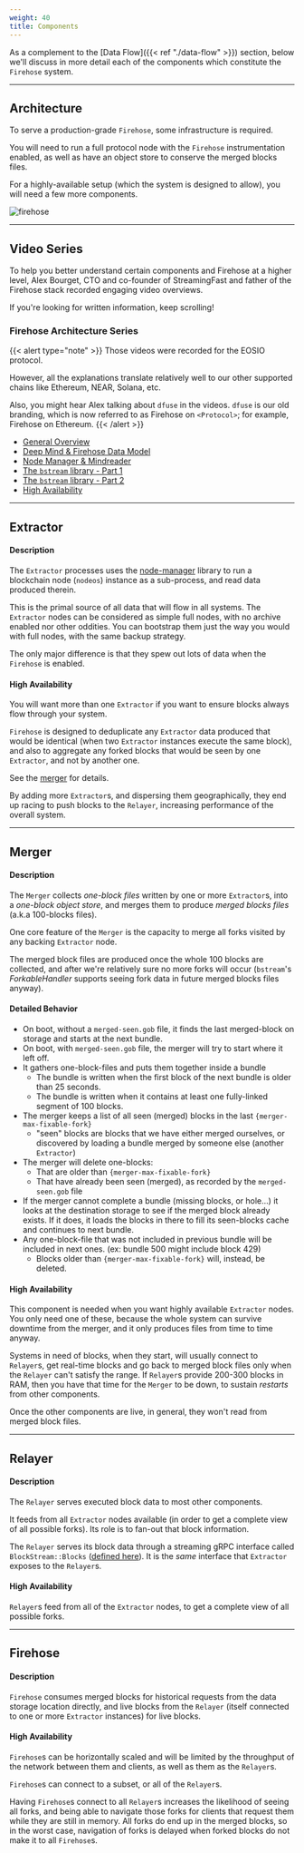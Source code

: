 ```yaml
---
weight: 40
title: Components
---
```


As a complement to the [Data Flow]({{< ref "./data-flow" >}}) section, below we'll discuss in more detail each of 
the components which constitute the `Firehose` system.

---

## Architecture

To serve a production-grade `Firehose`, some infrastructure is required. 

You will need to run a full protocol node with the `Firehose` instrumentation enabled, as well as have an object 
store to conserve the merged blocks files.

For a highly-available setup (which the system is designed to allow), you will need a few more components.

![firehose](/drawings/firehose-architecture.svg)

---

## Video Series

To help you better understand certain components and Firehose at a higher level, Alex Bourget, CTO and co-founder of 
StreamingFast and father of the Firehose stack recorded engaging video overviews. 

If you're looking for written information, keep scrolling!

### Firehose Architecture Series

{{< alert type="note" >}}
Those videos were recorded for the EOSIO protocol. 

However, all the explanations translate relatively well to our other supported chains like Ethereum, NEAR, Solana, etc.

Also, you might hear Alex talking about `dfuse` in the videos. `dfuse` is our old branding, 
which is now referred to as Firehose on `<Protocol>`; for example, Firehose on Ethereum.
{{< /alert >}}

* [General Overview](https://www.youtube.com/watch?v=q3Mi1S4nvcU)
* [Deep Mind & Firehose Data Model](https://www.youtube.com/watch?v=BMcSmqvNU1Q)
* [Node Manager & Mindreader](https://www.youtube.com/watch?v=uR1cB5QpvcY)
* [The `bstream` library - Part 1](https://www.youtube.com/watch?v=LX7_Q7b5pyc)
* [The `bstream` library - Part 2](https://www.youtube.com/watch?v=3HK95ng51ZM)
* [High Availability](https://www.youtube.com/watch?v=yG-lxgp7g10)

---

## Extractor

#### Description

The `Extractor` processes uses the [node-manager](https://github.com/streamingfast/node-manager) library to run a 
blockchain node (`nodeos`) instance as a sub-process, and read data produced therein.

This is the primal source of all data that will flow in all systems. The `Extractor` nodes can be considered as 
simple full nodes, with no archive enabled nor other oddities. You can bootstrap them just the way you 
would with full nodes, with the same backup strategy. 

The only major difference is that they spew out lots of data when the `Firehose` is enabled.

#### High Availability

You will want more than one `Extractor` if you want to ensure blocks always flow through your system. 

`Firehose` is designed to deduplicate any `Extractor` data produced that would be identical (when two `Extractor` 
instances execute the same block), and also to aggregate any forked blocks that would be seen by one `Extractor`, 
and not by another one. 

See the [merger](#merger) for details. 

By adding more `Extractor`s, and dispersing them geographically, they end up racing to push blocks to the `Relayer`, 
increasing performance of the overall system.

---

## Merger

#### Description

The `Merger` collects _one-block files_ written by one or more `Extractor`s, into a _one-block object store_, 
and merges them to produce _merged blocks files_ (a.k.a 100-blocks files).

One core feature of the `Merger` is the capacity to merge all forks visited by any backing `Extractor` node.

The merged block files are produced once the whole 100 blocks are collected, and after we're relatively sure no 
more forks will occur (`bstream`'s _ForkableHandler_ supports seeing fork data in future merged blocks files anyway).

#### Detailed Behavior

* On boot, without a `merged-seen.gob` file, it finds the last merged-block on storage and starts at the next bundle.
* On boot, with `merged-seen.gob` file, the merger will try to start where it left off.
* It gathers one-block-files and puts them together inside a bundle
  * The bundle is written when the first block of the next bundle is older than 25 seconds.
  * The bundle is written when it contains at least one fully-linked segment of 100 blocks.
* The merger keeps a list of all seen (merged) blocks in the last `{merger-max-fixable-fork}`
  * "seen" blocks are blocks that we have either merged ourselves, or discovered by loading a bundle 
merged by someone else (another `Extractor`)
* The merger will delete one-blocks:
  * That are older than `{merger-max-fixable-fork}`
  * That have already been seen (merged), as recorded by the `merged-seen.gob` file
* If the merger cannot complete a bundle (missing blocks, or hole...) it looks at the destination storage to see if 
the merged block already exists. If it does, it loads the blocks in there to fill its seen-blocks cache and 
continues to next bundle.
* Any one-block-file that was not included in previous bundle will be included in next ones. (ex: bundle 500 might include block 429)
  * Blocks older than `{merger-max-fixable-fork}` will, instead, be deleted.

#### High Availability

This component is needed when you want highly available `Extractor` nodes. You only need one of these,
because the whole system can survive downtime from the merger, and it only produces files from time to time anyway.

Systems in need of blocks, when they start, will usually connect to `Relayer`s, get real-time blocks and 
go back to merged block files only when the `Relayer` can't satisfy the range. If `Relayer`s provide 200-300 blocks 
in RAM, then you have that time for the `Merger` to be down, to sustain _restarts_ from other components. 

Once the other components are live, in general, they won't read from merged block files.

---

## Relayer

#### Description

The `Relayer` serves executed block data to most other components. 

It feeds from all `Extractor` nodes available (in order to get a complete view of all possible forks). 
Its role is to fan-out that block information.

The `Relayer` serves its block data through a streaming gRPC interface called `BlockStream::Blocks` 
([defined here](https://github.com/streamingfast/proto/blob/develop/sf/bstream/v1/bstream.proto)). 
It is the _same_ interface that `Extractor` exposes to the `Relayer`s.

#### High Availability

`Relayer`s feed from all of the `Extractor` nodes, to get a complete view of all possible forks.

---

## Firehose

#### Description

`Firehose` consumes merged blocks for historical requests from the data storage location directly, 
and live blocks from the `Relayer` (itself connected to one or more `Extractor` instances) for live blocks.

#### High Availability

`Firehose`s can be horizontally scaled and will be limited by the throughput of the network between 
them and clients, as well as them as the `Relayer`s. 

`Firehose`s can connect to a subset, or all of the `Relayer`s. 

Having `Firehose`s connect to all `Relayer`s increases the likelihood of seeing all forks, and being able to 
navigate those forks for clients that request them while they are still in memory. All forks do end up in 
the merged blocks, so in the worst case, navigation of forks is delayed when forked blocks do 
not make it to all `Firehose`s.
